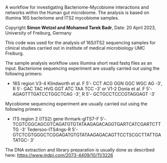 A workflow for investigating Bacteriome-Mycobiome interactions and networks within the Human gut microbiome. The analysis is based on illumina 16S bacteriome and ITS2 mycobiome samples. 

Copyright **Simon Wetzel and Mohamed Tarek Badr**, Date: 20 April 2023, University of Freiburg, Germany

This code was used for the analysis of 16S/ITS2 sequencing samples for clinical studies carried out in institute of medical microbiology UMC Freiburg.

The sample analysis workflow uses illumina short read fastq files as an input. 
Bacteriome sequencing experiment are usually carried out using the following primers: 
- 16S region V3-4 Klindworth et al. F 5′- CCT ACG GGN GGC WGC AG -3′,	R 5′- GAC TAC HVG GGT ATC TAA TCC -3′ or V1-2 Donia et al. F 5'- AGAGTTTGATCCTGGCTCAG -3', R 5'- GCTGCCTCCCGTAGGAGT -3'

Mycobiome sequencing experiment are usually carried out using the following primers:
- ITS region 2 (ITS2) gene Ihrmark-gITS7-F 5'-TCGTCGGCAGCGTCAGATGTGTATAAGAGACAGGTGARTCATCGARTCTTTG -3' Tedersoo-ITS4ngs-R 5'- GTCTCGTGGGCTCGGAGATGTGTATAAGAGACAGTTCCTSCGCTTATTGATATGC- 3'


The DNA extraction and library preparation is usually done as described here: https://www.mdpi.com/2073-4409/10/11/3226

